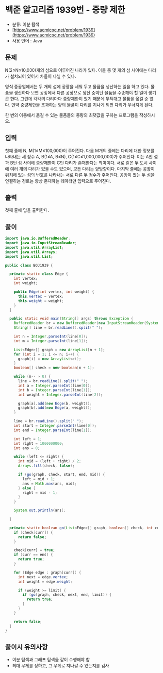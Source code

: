 백준 알고리즘 1939번 - 중량 제한
========

- 분류: 이분 탐색
- [https://www.acmicpc.net/problem/1939](https://www.acmicpc.net/problem/1939)
- 사용 언어 : Java


## 문제

N(2≤N≤10,000)개의 섬으로 이루어진 나라가 있다. 이들 중 몇 개의 섬 사이에는 다리가 설치되어 있어서 차들이 다닐 수 있다.

영식 중공업에서는 두 개의 섬에 공장을 세워 두고 물품을 생산하는 일을 하고 있다. 물품을 생산하다 보면 공장에서 다른 공장으로 생산 중이던 물품을 수송해야 할 일이 생기곤 한다. 그런데 각각의 다리마다 중량제한이 있기 때문에 무턱대고 물품을 옮길 순 없다. 만약 중량제한을 초과하는 양의 물품이 다리를 지나게 되면 다리가 무너지게 된다.

한 번의 이동에서 옮길 수 있는 물품들의 중량의 최댓값을 구하는 프로그램을 작성하시오.


## 입력

첫째 줄에 N, M(1≤M≤100,000)이 주어진다. 다음 M개의 줄에는 다리에 대한 정보를 나타내는 세 정수 A, B(1≤A, B≤N), C(1≤C≤1,000,000,000)가 주어진다. 이는 A번 섬과 B번 섬 사이에 중량제한이 C인 다리가 존재한다는 의미이다. 서로 같은 두 도시 사이에 여러 개의 다리가 있을 수도 있으며, 모든 다리는 양방향이다. 마지막 줄에는 공장이 위치해 있는 섬의 번호를 나타내는 서로 다른 두 정수가 주어진다. 공장이 있는 두 섬을 연결하는 경로는 항상 존재하는 데이터만 입력으로 주어진다.


## 출력

첫째 줄에 답을 출력한다.


## 풀이 

```java
import java.io.BufferedReader;
import java.io.InputStreamReader;
import java.util.ArrayList;
import java.util.Arrays;
import java.util.List;

public class BOJ1939 {

  private static class Edge {
    int vertex;
    int weight;

    public Edge(int vertex, int weight) {
      this.vertex = vertex;
      this.weight = weight;
    }
  }

  public static void main(String[] args) throws Exception {
    BufferedReader br = new BufferedReader(new InputStreamReader(System.in));
    String[] line = br.readLine().split(" ");

    int n = Integer.parseInt(line[0]);
    int m = Integer.parseInt(line[1]);

    List<Edge>[] graph = new ArrayList[n + 1];
    for (int i = 1; i <= n; i++) {
      graph[i] = new ArrayList<>();
    }
    boolean[] check = new boolean[n + 1];

    while (m-- > 0) {
      line = br.readLine().split(" ");
      int a = Integer.parseInt(line[0]);
      int b = Integer.parseInt(line[1]);
      int weight = Integer.parseInt(line[2]);

      graph[a].add(new Edge(b, weight));
      graph[b].add(new Edge(a, weight));
    }

    line = br.readLine().split(" ");
    int start = Integer.parseInt(line[0]);
    int end = Integer.parseInt(line[1]);

    int left = 1;
    int right = 1000000000;
    int ans = 0;

    while (left <= right) {
      int mid = (left + right) / 2;
      Arrays.fill(check, false);

      if (go(graph, check, start, end, mid)) {
        left = mid + 1;
        ans = Math.max(ans, mid);
      } else {
        right = mid - 1;
      }
    }

    System.out.println(ans);

  }

  private static boolean go(List<Edge>[] graph, boolean[] check, int curr, int end, int limit) {
    if (check[curr]) {
      return false;
    }

    check[curr] = true;
    if (curr == end) {
      return true;
    }

    for (Edge edge : graph[curr]) {
      int next = edge.vertex;
      int weight = edge.weight;

      if (weight >= limit) {
        if (go(graph, check, next, end, limit)) {
          return true;
        }
      }
    }

    return false;
  }
}

```

## 풀이시 유의사항

- 이분 탐색과 그래프 탐색을 같이 수행해야 함
- 최대 무게를 정하고, 그 무게로 지나갈 수 있는지를 검사
